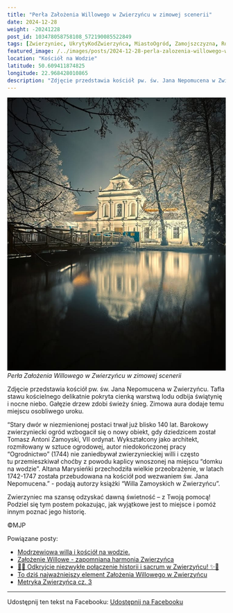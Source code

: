```yaml
---
title: "Perła Założenia Willowego w Zwierzyńcu w zimowej scenerii"
date: 2024-12-28
weight: -20241228
post_id: 103478058758108_572190085522849
tags: [Zwierzyniec, UkrytyKodZwierzyńca, MiastoOgród, Zamojszczyzna, Roztocze, Lubelskie, villarestituta, turystyka, dziedzictwo, zabytki, krajobrazy, TajemnicePrzeszłości, PodróżeWczasie, MagiczneMiejsce, KościółNaWodzie, RomantycznyZwierzyniec]
featured_image: /../images/posts/2024-12-28-perla-zalozenia-willowego-w-zwierzyncu-w-zimowej-scenerii.jpg
location: "Kościół na Wodzie"
latitude: 50.609411874825
longitude: 22.968428010865
description: "Zdjęcie przedstawia kościół pw. św. Jana Nepomucena w Zwierzyńcu. Tafla stawu kościelnego delikatnie pokryta cienką warstwą lodu odbija świątynię i no..."
---
```


![Perła Założenia Willowego w Zwierzyńcu w zimowej scenerii](/images/posts/2024-12-28-perla-zalozenia-willowego-w-zwierzyncu-w-zimowej-scenerii.jpg)
*Perła Założenia Willowego w Zwierzyńcu w zimowej scenerii*

Zdjęcie przedstawia kościół pw. św. Jana Nepomucena w Zwierzyńcu. Tafla stawu kościelnego delikatnie pokryta cienką warstwą lodu odbija świątynię i nocne niebo. Gałęzie drzew zdobi świeży śnieg. Zimowa aura dodaje temu miejscu osobliwego uroku.

“Stary dwór w niezmienionej postaci trwał już blisko 140 lat.
Barokowy zwierzyniecki ogród wzbogacił się o nowy obiekt, gdy dziedzicem został Tomasz Antoni Zamoyski, VII ordynat. Wykształcony jako architekt, rozmiłowany w sztuce ogrodowej, autor niedokończonej pracy “Ogrodnictwo” (1744) nie zaniedbywał zwierzynieckiej willi i często tu przemieszkiwał choćby z powodu kaplicy wnoszonej na miejscu “domku na wodzie”. Altana Marysieńki przechodziła wielkie przeobrażenie, w latach 1742-1747 została przebudowana na kościół pod wezwaniem św. Jana Nepomucena.” - podają autorzy książki “Willa Zamoyskich w Zwierzyńcu”.

Zwierzyniec ma szansę odzyskać dawną świetność – z Twoją pomocą! Podziel się tym postem pokazując, jak wyjątkowe jest to miejsce i pomóż innym poznać jego historię.



©MJP

Powiązane posty:
- [Modrzewiowa willa i kościół na wodzie.](/posts/Modrzewiowa-willa-i-kosciol-na-wodzie)
- [Założenie Willowe - zapomniana harmonia Zwierzyńca](/posts/Zalozenie-Willowe-zapomniana-harmonia-Zwierzynca)
- [🌟✨ Odkryjcie niezwykłe połączenie historii i sacrum w Zwierzyńcu! ✨🌟](/posts/-Odkryjcie-niezwykle-polaczenie-historii-i-sacrum)
- [To dziś najważniejszy element Założenia Willowego w Zwierzyńcu](/posts/To-dzis-najwazniejszy-element-Zalozenia-Willowego)
- [Metryka Zwierzyńca cz. 3](/posts/Metryka-Zwierzynca-cz-3)


---

Udostępnij ten tekst na Facebooku:
[Udostępnij na Facebooku](https://www.facebook.com/sharer/sharer.php?u=https://stowarzyszeniewachniewskiej.pl/posts/Perla-Zalozenia-Willowego-w-Zwierzyncu-w-zimowej-scenerii)

<script type="application/ld+json">
{
  "@context": "https://schema.org",
  "@type": "BlogPosting",
  "headline": "Perła Założenia Willowego w Zwierzyńcu w zimowej scenerii",
  "datePublished": "2024-12-28",
  "dateModified": "2024-12-28",
  "author": {
    "@type": "Person",
    "name": "Michał Jan Patyk"
  },
  "publisher": {
    "@type": "Organization",
    "name": "Stowarzyszenie im. Aleksandry Wachniewskiej",
    "logo": {
      "@type": "ImageObject",
      "url": "https://stowarzyszeniewachniewskiej.pl/images/logo/logo.svg"
    }
  },
  "mainEntityOfPage": {
    "@type": "WebPage",
    "@id": "https://stowarzyszeniewachniewskiej.pl/posts/perla-zalozenia-willowego-w-zwierzyncu-w-zimowej-scenerii"
  },
  "image": {
    "@type": "ImageObject",
    "url": "https://stowarzyszeniewachniewskiej.pl//images/posts/2024-12-28-perla-zalozenia-willowego-w-zwierzyncu-w-zimowej-scenerii.jpg"
  },
  "articleSection": "Dziedzictwo Kulturowe i Zabytki",
  "keywords": "[Zwierzyniec, UkrytyKodZwierzyńca, MiastoOgród, Zamojszczyzna, Roztocze, Lubelskie, villarestituta, turystyka, dziedzictwo, zabytki, krajobrazy, TajemnicePrzeszłości, PodróżeWczasie, MagiczneMiejsce, KościółNaWodzie, RomantycznyZwierzyniec]",
  "wordCount": 142,
  "articleBody": "Zdjęcie przedstawia kościół pw. św. Jana Nepomucena w Zwierzyńcu. Tafla stawu kościelnego delikatnie pokryta cienką warstwą lodu odbija świątynię i nocne niebo. Gałęzie drzew zdobi świeży śnieg. Zimowa aura dodaje temu miejscu osobliwego uroku.\n\n“Stary dwór w niezmienionej postaci trwał już blisko 140 lat.\nBarokowy zwierzyniecki ogród wzbogacił się o nowy obiekt, gdy dziedzicem został Tomasz Antoni Zamoyski, VII ordynat. Wykształcony jako architekt, rozmiłowany w sztuce ogrodowej, autor niedokończonej pracy “Ogrodnictwo” (1744) nie zaniedbywał zwierzynieckiej willi i często tu przemieszkiwał choćby z powodu kaplicy wnoszonej na miejscu “domku na wodzie”. Altana Marysieńki przechodziła wielkie przeobrażenie, w latach 1742-1747 została przebudowana na kościół pod wezwaniem św. Jana Nepomucena.” - podają autorzy książki “Willa Zamoyskich w Zwierzyńcu”.\n\nZwierzyniec ma szansę odzyskać dawną świetność – z Twoją pomocą! Podziel się tym postem pokazując, jak wyjątkowe jest to miejsce i pomóż innym poznać jego historię.\n\n\n\n©MJP",
  "description": "Zdjęcie przedstawia kościół pw. św. Jana Nepomucena w Zwierzyńcu. Tafla stawu kościelnego delikatnie pokryta cienką warstwą lodu odbija świątynię i no...",
  "copyrightHolder": {
    "@type": "Person",
    "name": "Michał Jan Patyk"
  }
}
</script>
<script type="application/ld+json">
{
  "@context": "https://schema.org",
  "@type": "BreadcrumbList",
  "itemListElement": [
    {
      "@type": "ListItem",
      "position": 1,
      "name": "Home",
      "item": "https://stowarzyszeniewachniewskiej.pl"
    },
    {
      "@type": "ListItem",
      "position": 2,
      "name": "posts",
      "item": "https://stowarzyszeniewachniewskiej.pl/posts"
    },
    {
      "@type": "ListItem",
      "position": 3,
      "name": "Perła Założenia Willowego w Zwierzyńcu w zimowej scenerii",
      "item": "https://stowarzyszeniewachniewskiej.pl/posts/perla-zalozenia-willowego-w-zwierzyncu-w-zimowej-scenerii"
    }
  ]
}
</script>
